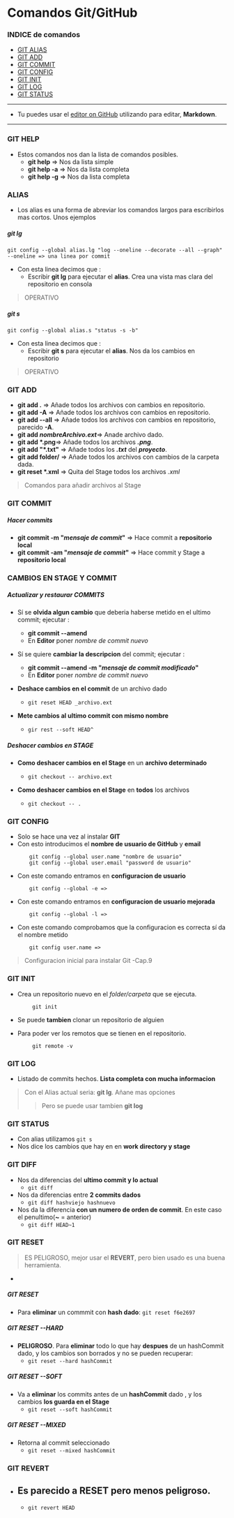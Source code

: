 # Comandos Git/GitHub

### INDICE de comandos 
- [GIT ALIAS](https://github.com/Lekanda/github2/blob/gh-pages/index.md#alias)
- [GIT ADD](https://github.com/Lekanda/github2/blob/gh-pages/index.md#git-add)
- [GIT COMMIT](https://github.com/Lekanda/github2/blob/gh-pages/index.md#git-commit)
- [GIT CONFIG](https://github.com/Lekanda/github2/blob/gh-pages/index.md#git-config)
- [GIT INIT](https://github.com/Lekanda/github2/blob/gh-pages/index.md#git-init)
- [GIT LOG](https://github.com/Lekanda/github2/blob/gh-pages/index.md#git-log)
- [GIT STATUS](https://github.com/Lekanda/github2/blob/gh-pages/index.md#git-status)

---

- Tu puedes usar el [editor on GitHub](https://github.com/Lekanda/github2/edit/gh-pages/index.md) utilizando para editar, **Markdown**.

---

### GIT HELP
- Estos comandos nos dan la lista de comandos posibles.
    - **git help** => Nos da lista simple
    - **git help -a** => Nos da lista completa
    - **git help -g** => Nos da lista completa




### ALIAS
- Los alias es una forma de abreviar los comandos largos para escribirlos mas cortos. Unos ejemplos
##### git lg
```
git config --global alias.lg "log --oneline --decorate --all --graph"
--oneline => una linea por commit
```
- Con esta linea decimos que :
    - Escribir **git lg** para ejecutar el **alias**. Crea una vista mas clara del repositorio en consola
> OPERATIVO

##### git s
```
git config --global alias.s "status -s -b"
```
- Con esta linea decimos que :
    - Escribir **git s** para ejecutar el **alias**. Nos da los cambios en repositorio
> OPERATIVO




### GIT ADD
- **git add .** => Añade todos los archivos con cambios en repositorio.
- **git add -A** => Añade todos los archivos con cambios en repositorio.
- **git add --all** => Añade todos los archivos con cambios en repositorio, parecido **-A**.
- **git add _nombreArchivo.ext_**=> Anade archivo dado.
- __git add *.png__=> Añade todos los archivos **_.png_**.
- __git add "*.txt"__ => Añade todos los **_.txt_** del **_proyecto_**.
- **git add folder/** => Añade todos los archivos con cambios de la carpeta dada.
- __git reset *.xml__ =>  Quita del Stage todos los archivos _.xml_
> Comandos para añadir archivos al Stage




### GIT COMMIT
##### Hacer commits
- **git commit -m "_mensaje de commit_"** => Hace commit a **repositorio local**
- **git commit -am "_mensaje de commit_"** => Hace commit y Stage a **repositorio local**





### CAMBIOS EN STAGE Y COMMIT
##### Actualizar y restaurar COMMITS
- Sí se **olvida algun cambio** que deberia haberse metido en el ultimo commit; ejecutar :
    - **git commit --amend**
    - En **Editor** poner _nombre de commit nuevo_

- Sí se quiere **cambiar la descripcion** del commit; ejecutar :
    - **git commit --amend -m "_mensaje de commit modificado_"**
    - En **Editor** poner _nombre de commit nuevo_

- **Deshace cambios en el commit** de un archivo dado
    - `git reset HEAD _archivo.ext`

- **Mete cambios al ultimo commit con mismo nombre**
    - `gir rest --soft HEAD^`

##### Deshacer cambios en STAGE
- **Como deshacer cambios en el Stage** en un **archivo determinado**
    - `git checkout -- archivo.ext`

- **Como deshacer cambios en el Stage** en **todos** los archivos
    - `git checkout -- .`






### GIT CONFIG
 - Solo se hace una vez al instalar **GIT**
 - Con esto introducimos el **nombre de usuario de GitHub** y **email**
 ```
        git config --global user.name "nombre de usuario"
        git config --global user.email "password de usuario"
 ```

 - Con este comando entramos en **configuracion de usuario** 
 ```
        git config --global -e => 
 ```
 
  - Con este comando entramos en **configuracion de usuario mejorada**
 ```
        git config --global -l => 
 ```
 
 - Con este comando comprobamos que la configuracion es correcta sí da el nombre metido
 ```
        git config user.name => 
 ```
> Configuracion inicial para instalar Git -Cap.9







### GIT INIT
- Crea un repositorio nuevo en el _folder/carpeta_ que se ejecuta.
```
        git init
```

- Se puede **tambien** clonar un repositorio de alguien
 
- Para poder ver los remotos que se tienen en el repositorio.
```
        git remote -v
```





### GIT LOG
- Listado de commits hechos. **Lista completa con mucha informacion**
> Con el Alias actual seria: **git lg**. Añane mas opciones
>> Pero se puede usar tambien **git log**





### GIT STATUS
- Con alias utilizamos 
        `git s`
- Nos dice los cambios que hay en en **work directory y stage**






### GIT DIFF
- Nos da diferencias del **ultimo commit y lo actual**
    - `git diff`
- Nos da diferencias entre **2 commits dados**
    - `git diff hashviejo hashnuevo`
- Nos da la diferencia **con un numero de orden de commit**. En este caso el penultimo(**~** = anterior)
    - `git diff HEAD~1`





### GIT RESET
> ES PELIGROSO, mejor usar el **REVERT**, pero bien usado es una buena herramienta.
+
##### GIT RESET
- Para **eliminar** un commmit con **hash dado**:
    `git reset f6e2697`

##### GIT RESET --HARD
- **PELIGROSO**. Para **eliminar** todo lo que hay **despues** de un hashCommit dado, y los cambios son borrados y no se pueden recuperar:
    - `git reset --hard hashCommit`

##### GIT RESET --SOFT
- Va a **eliminar** los commits antes de un **hashCommit** dado , y los cambios **los guarda en el Stage**
    - `git reset --soft hashCommit`

##### GIT RESET --MIXED
- Retorna al commit seleccionado
    - `git reset --mixed hashCommit`





### GIT REVERT
- Es parecido a **RESET** pero menos peligroso.
    - 
    - `git revert HEAD`